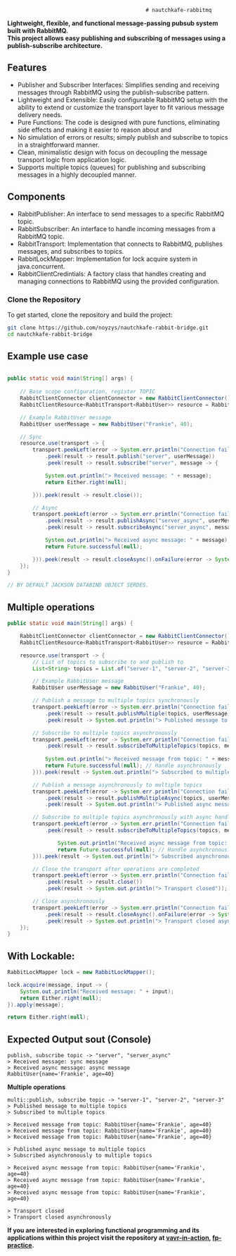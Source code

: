                                                 # nautchkafe-rabbitmq 

**Lightweight, flexible, and functional message-passing pubsub system built with RabbitMQ.  
This project allows easy publishing and subscribing of messages using a publish-subscribe architecture.**

## Features

- Publisher and Subscriber Interfaces: Simplifies sending and receiving messages through RabbitMQ using the publish-subscribe pattern.
- Lightweight and Extensible: Easily configurable RabbitMQ setup with the ability to extend or customize the transport layer to fit various message delivery needs.
- Pure Functions: The code is designed with pure functions, eliminating side effects and making it easier to reason about and 
- No simulation of errors or results; simply publish and subscribe to topics in a straightforward manner.
- Clean, minimalistic design with focus on decoupling the message transport logic from application logic.
- Supports multiple topics (queues) for publishing and subscribing messages in a highly decoupled manner.


## Components
- RabbitPublisher<TOPIC>: An interface to send messages to a specific RabbitMQ topic.
- RabbitSubscriber<TOPIC>: An interface to handle incoming messages from a RabbitMQ topic.
- RabbitTransport<TOPIC>: Implementation that connects to RabbitMQ, publishes messages, and subscribes to topics.
- RabbitLockMapper: Implementation for lock acquire system in java.concurrent.
- RabbitClientCredintials: A factory class that handles creating and managing connections to RabbitMQ using the provided configuration.

### Clone the Repository

To get started, clone the repository and build the project:

```bash
git clone https://github.com/noyzys/nautchkafe-rabbit-bridge.git
cd nautchkafe-rabbit-bridge
```

## Example use case

```java

public static void main(String[] args) {
    
    // Base scope configuration, register TOPIC
    RabbitClientConnector clientConnector = new RabbitClientConnector();
    RabbitClientResource<RabbitTransport<RabbitUser>> resource = RabbitTransport.createResource(clientConnector);

    // Example RabbitUser message
    RabbitUser userMessage = new RabbitUser("Frankie", 40);

    // Sync
    resource.use(transport -> {
        transport.peekLeft(error -> System.err.println("Connection failed: " + error.getMessage()))
            .peek(result -> result.publish("server", userMessage))
            .peek(result -> result.subscribe("server", message -> {

            System.out.println("> Received message: " + message);
            return Either.right(null);

        })).peek(result -> result.close());

        // Async
        transport.peekLeft(error -> System.err.println("Connection failed: " + error.getMessage()))
            .peek(result -> result.publishAsync("server_async", userMessage))
            .peek(result -> result.subscribeAsync("server_async", message -> {

            System.out.println("> Received async message: " + message);
            return Future.successful(null);

        })).peek(result -> result.closeAsync().onFailure(error -> System.err.println("Failed to close: " + error.getMessage())));
    });
}

// BY DEFAULT JACKSON DATABIND OBJECT SERDES.
```

## Multiple operations
```java
public static void main(String[] args) {

    RabbitClientConnector clientConnector = new RabbitClientConnector();
    RabbitClientResource<RabbitTransport<RabbitUser>> resource = RabbitTransport.createResource(clientConnector);

    resource.use(transport -> {
        // List of topics to subscribe to and publish to
        List<String> topics = List.of("server-1", "server-2", "server-3");

        // Example RabbitUser message
        RabbitUser userMessage = new RabbitUser("Frankie", 40);

        // Publish a message to multiple topics synchronously
        transport.peekLeft(error -> System.err.println("Connection failed: " + error.getMessage()))
            .peek(result -> result.publishMultiple(topics, userMessage))
            .peek(result -> System.out.println("> Published message to multiple topics"));

        // Subscribe to multiple topics asynchronously
        transport.peekLeft(error -> System.err.println("Connection failed: " + error.getMessage()))
            .peek(result -> result.subscribeToMultipleTopics(topics, message -> {
            
            System.out.println("> Received message from topic: " + message);
            return Future.successful(null); // Handle asynchronously
        })).peek(result -> System.out.println("> Subscribed to multiple topics"));

        // Publish a message asynchronously to multiple topics
        transport.peekLeft(error -> System.err.println("Connection failed: " + error.getMessage()))
            .peek(result -> result.publishMultipleAsync(topics, userMessage))
            .peek(result -> System.out.println("> Published async message to multiple topics"));

        // Subscribe to multiple topics asynchronously with async handling
        transport.peekLeft(error -> System.err.println("Connection failed: " + error.getMessage()))
            .peek(result -> result.subscribeToMultipleTopics(topics, message -> {

                System.out.println("Received async message from topic: " + message);
                return Future.successful(null); // Handle asynchronously
        })).peek(result -> System.out.println("> Subscribed asynchronously to multiple topics"));

        // Close the transport after operations are completed
        transport.peekLeft(error -> System.err.println("Connection failed: " + error.getMessage()))
            .peek(result -> result.close())
            .peek(result -> System.out.println("> Transport closed"));

        // Close asynchronously
        transport.peekLeft(error -> System.err.println("Connection failed: " + error.getMessage()))
            .peek(result -> result.closeAsync().onFailure(error -> System.err.println("Failed to close: " + error.getMessage())))
            .peek(result -> System.out.println("> Transport closed asynchronously"));
    });
}
```

## With Lockable:
```java
RabbitLockMapper lock = new RabbitLockMapper();

lock.acquire(message, input -> {
    System.out.println("Received message: " + input);
    return Either.right(null);
}).apply(message);

return Either.right(null);
```

## Expected Output sout (Console)
```
publish, subscribe topic -> "server", "server_async"
> Received message: sync message
> Received async message: async message
RabbitUser{name='Frankie', age=40}
```

**Multiple operations**
```
multi::publish, subscribe topic -> "server-1", "server-2", "server-3"
> Published message to multiple topics
> Subscribed to multiple topics

> Received message from topic: RabbitUser{name='Frankie', age=40}
> Received message from topic: RabbitUser{name='Frankie', age=40}
> Received message from topic: RabbitUser{name='Frankie', age=40}

> Published async message to multiple topics
> Subscribed asynchronously to multiple topics

> Received async message from topic: RabbitUser{name='Frankie', age=40}
> Received async message from topic: RabbitUser{name='Frankie', age=40}
> Received async message from topic: RabbitUser{name='Frankie', age=40}

> Transport closed
> Transport closed asynchronously
````

**If you are interested in exploring functional programming and its applications within this project visit the repository at [vavr-in-action](https://github.com/noyzys/bukkit-vavr-in-action), [fp-practice](https://github.com/noyzys/fp-practice).**